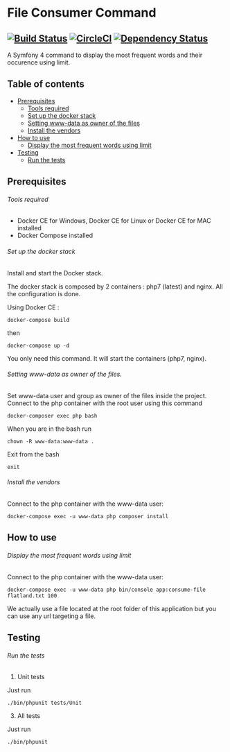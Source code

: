 # File Consumer Command
[![Build Status](https://travis-ci.org/fgamess/file-consumer-command.svg?branch=master)](https://travis-ci.org/fgamess/file-consumer-command) [![CircleCI](https://circleci.com/gh/fgamess/file-consumer-command/tree/master.svg?style=svg)](https://circleci.com/gh/fgamess/file-consumer-command/tree/master) [![Dependency Status](https://gemnasium.com/badges/github.com/fgamess/file-consumer-command.svg)](https://gemnasium.com/github.com/fgamess/file-consumer-command)
------------------------

A Symfony 4 command to display the most frequent words and their occurence using limit.

## Table of contents
- [Prerequisites](https://github.com/FGamess/file-consumer-command#prerequisites)
  - [Tools required](https://github.com/FGamess/file-consumer-command#tools-required)
  - [Set up the docker stack](https://github.com/FGamess/file-consumer-command#set-up-the-docker-stack)
  - [Setting www-data as owner of the files](https://github.com/FGamess/file-consumer-command#setting-www-data-as-owner-of-the-files)
  - [Install the vendors](https://github.com/FGamess/file-consumer-command#install-the-vendors)
- [How to use](https://github.com/FGamess/file-consumer-command#how-to-use)
  - [Display the most frequent words using limit](https://github.com/FGamess/file-consumer-command#display-the-most-frequent-word-using-limit)
- [Testing](https://github.com/FGamess/file-consumer-command#testing)
  - [Run the tests](https://github.com/FGamess/file-consumer-command#run-the-tests)


Prerequisites
-------------

###### Tools required

- Docker CE for Windows, Docker CE for Linux or Docker CE for MAC installed
- Docker Compose installed

###### Set up the docker stack

Install and start the Docker stack.

The docker stack is composed by 2 containers : php7 (latest) and nginx. All the configuration is done.

Using Docker CE :

    docker-compose build
then

    docker-compose up -d

You only need this command. It will start the containers (php7, nginx).

###### Setting www-data as owner of the files.

Set www-data user and group as owner of the files inside the project. Connect to the php container with the root user using this command

    docker-composer exec php bash
When you are in the bash run

    chown -R www-data:www-data .
Exit from the bash

    exit

###### Install the vendors

Connect to the php container with the www-data user:

    docker-compose exec -u www-data php composer install


How to use
----------

###### Display the most frequent words using limit

Connect to the php container with the www-data user:


    docker-compose exec -u www-data php bin/console app:consume-file flatland.txt 100

We actually use a file located at the root folder of this application but you can use any url targeting a file.


Testing
-------

###### Run the tests

1. Unit tests

Just run


    ./bin/phpunit tests/Unit

3. All tests

Just run


    ./bin/phpunit
